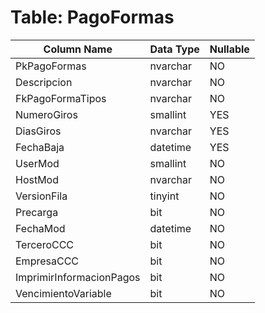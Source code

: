 # Table: PagoFormas

| Column Name | Data Type | Nullable |
|-------------|-----------|----------|
| PkPagoFormas | nvarchar | NO |
| Descripcion | nvarchar | NO |
| FkPagoFormaTipos | nvarchar | NO |
| NumeroGiros | smallint | YES |
| DiasGiros | nvarchar | YES |
| FechaBaja | datetime | YES |
| UserMod | smallint | NO |
| HostMod | nvarchar | NO |
| VersionFila | tinyint | NO |
| Precarga | bit | NO |
| FechaMod | datetime | NO |
| TerceroCCC | bit | NO |
| EmpresaCCC | bit | NO |
| ImprimirInformacionPagos | bit | NO |
| VencimientoVariable | bit | NO |
